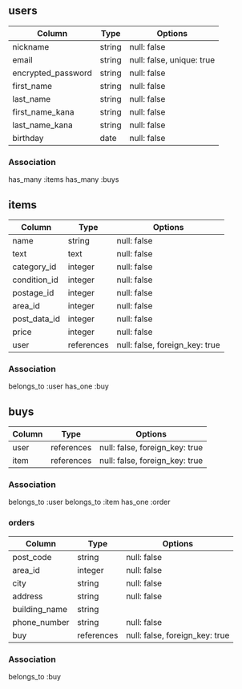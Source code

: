## users

|Column            |Type  |Options                  |
|------------------|------|-------------------------|
|nickname          |string|null: false              |
|email             |string|null: false, unique: true|
|encrypted_password|string|null: false              |
|first_name        |string|null: false              |
|last_name         |string|null: false              |
|first_name_kana   |string|null: false              |
|last_name_kana    |string|null: false              |
|birthday          |date  |null: false              |

### Association
has_many :items
has_many :buys

## items

|Column      |Type      |Options                       |
|------------|----------|------------------------------|
|name        |string    |null: false                   |
|text        |text      |null: false                   |
|category_id |integer   |null: false                   |
|condition_id|integer   |null: false                   |
|postage_id  |integer   |null: false                   |
|area_id     |integer   |null: false                   |
|post_data_id|integer   |null: false                   |
|price       |integer   |null: false                   |
|user        |references|null: false, foreign_key: true|

### Association
belongs_to :user
has_one :buy

## buys

|Column |Type      |Options                       |
|-------|----------|------------------------------|
|user   |references|null: false, foreign_key: true|
|item   |references|null: false, foreign_key: true|

### Association
belongs_to :user
belongs_to :item
has_one :order

### orders
|Column       |Type      |Options                       |
|-------------|----------|------------------------------|
|post_code    |string    |null: false                   |
|area_id      |integer   |null: false                   |
|city         |string    |null: false                   |
|address      |string    |null: false                   |
|building_name|string    |                              |
|phone_number |string    |null: false                   |
|buy          |references|null: false, foreign_key: true|

### Association
belongs_to :buy